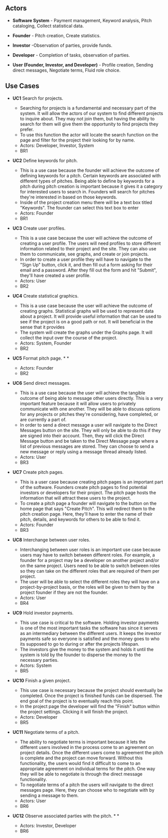 ## Actors
* **Software System** - Payment management, Keyword analysis, Pitch cataloging, Collect statistical data.

* **Founder** - Pitch creation, Create statistics.

* **Investor** -Observation of parties, provide funds.

* **Developer** - Completion of tasks, observation of parties.

* **User (Founder, Investor, and Developer)** - Profile creation, Sending direct messages, Negotiate terms, Fluid role choice.

## Use Cases
* **UC1** Search for projects.
  * Searching for projects is a fundamental and necessary part of the system. It will allow the actors of our system to find different projects to inquire about. They may not join them, but having the ability to search for them will give them the opportunity to find projects they prefer.
  * To use this function the actor will locate the search function on the page and filter for the project their looking for by name.
  * Actors: Developer, Investor, System
  * BR1
  
* **UC2** Define keywords for pitch.
  * This is a use case because the founder will achieve the outcome of defining keywords for a pitch. Certain keywords are associated with different types of pitches. Being able to define by keywords for a pitch during pitch creation is important because it gives it a category for interested users to search in. Founders will search for pitches they're interested in based on those keywords. 
  * Inside of the project creation menu there will be a text box titled "Keywords". The founder can select this text box to enter 
  * Actors: Founder
  * BR1

* **UC3** Create user profiles.
  * This is a use case because the user will achieve the outcome of creating a user profile. The users will need profiles to store different information related to their project and the site. They can also use them to communicate, see graphs, and create or join projects.
  * In order to create a user profile they will have to navigate to the "Sign Up" button, click it, and then fill out a form asking for their email and a password. After they fill out the form and hit "Submit", they'll have created a user profile.
  * Actors: User
  * BR2
  
* **UC4** Create statistical graphics.
  * This is a use case because the user will achieve the outcome of creating graphs. Statistical graphs will be used to represent data about a project. It will provide useful information that can be used to see if the project is on a good path or not. It will beneficial in the sense that it provides
  * The system will create the graphs under the Graphs page. It will collect the input over the course of the project.
  * Actors: System, Founder
  * BR2
  
* **UC5** Format pitch page.
  * 
  * 
  * Actors: Founder
  * BR2
  
* **UC6** Send direct messages.
  * This is a use case because the user will achieve the tangible outcome of being able to message other users directly. This is a very important feature because it will allow users to privately communicate with one another. They will be able to discuss options for any projects or pitches they're considering, have completed, or are currently a part of.
  * In order to send a direct message a user will navigate to the Direct Messages button on the site. They will only be able to do this if they are signed into their account. Then, they will click the Direct Message button and be taken to the Direct Message page where a list of previous messages are stored. They can choose to send a new message or reply using a message thread already listed. 
  * Actors: User
  * BR3
* **UC7** Create pitch pages.
  * This is a user case because creating pitch pages is an important part of the software. Founders create pitch pages to find potential investors or developers for their project. The pitch page hosts the information that will attract these users to the project.
  * To create a pitch page a founder will navigate to the button on the home page that says "Create Pitch". This will redirect them to the pitch creation page. Here, they'll have to enter the name of their pitch, details, and keywords for others to be able to find it. 
  * Actors: Founder
  * BR3

* **UC8** Interchange between user roles.
  * Interchanging between user roles is an important use case because users may have to switch between different roles. For example, a founder for a project may be a developer on another project and/or on the same project. Users need to be able to switch between roles so they can take on the different roles that are required of them per project.
  * The user will be able to select the different roles they will have on a project-by-project basis, or the roles will be given to them by the project founder if they are not the founder.
  * Actors: User
  * BR4

* **UC9** Hold investor payments.
  * This use case is critical to the software. Holding investor payments is one of the most important tasks the software has since it serves as an intermediary between the different users. It keeps the investor payments safe so everyone is satisfied and the money goes to who its supposed to go to during or after the projects lifespan.
  * The investors give the money to the system and holds it until the system is told by the founder to disperse the money to the necessary parties.
  * Actors: System
  * BR5
* **UC10** Finish a given project.
  * This use case is necessary because the project should eventually be completed. Once the project is finished funds can be dispersed. The end goal of the project is to eventually reach this point.
  * In the project page the developer will find the "Finish" button within the project settings. Clicking it will finish the project.
  * Actors: Developer
  * BR5

* **UC11** Negotiate terms of a pitch.
  * The ability to negotiate terms is important because it lets the different users involved in the process come to an agreement on project details. Once the different users come to agreement the pitch is complete and the project can move forward. Without this functionality, the users would find it difficult to come to an appropriate agreement on individual terms for the pitch. One way they will be able to negotiate is through the direct message functionality.
  * To negotiate terms of a pitch the users will navigate to the direct messages page. Here, they can choose who to negotiate with by sending a message to them.
  * Actors: User
  * BR6
* **UC12** Observe associated parties with the pitch.
  * 
  * 
  * Actors: Investor, Developer
  * BR6
